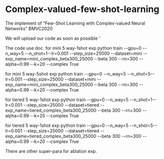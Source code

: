 # Complex-valued-few-shot-learning
The implement of “Few-Shot Learning with Complex-valued Neural Networks” BMVC2020


We will upload our code as soon as possible
'

The code use doc.
for mini 5 way-1shot exp
python train --gpu=0 --n_way=5 --n_shot=1--lr=0.001 --step_size=25000 --dataset=mini --exp_name=mini_complex_beta300_25000 --beta 300 --rn=300 --alpha=0.99 --k=20 --complex True

for mini 5 way-5shot exp
python train --gpu=0 --n_way=5 --n_shot=5--lr=0.001 --step_size=25000 --dataset=mini --exp_name=mini_complex_beta300_25000 --beta 300 --rn=300 --alpha=0.99 --k=20 --complex True 

for tiered 5 way-1shot exp
python train --gpu=0 --n_way=5 --n_shot=1--lr=0.001 --step_size=25000 --dataset=tiered --exp_name=tiered_complex_beta300_25000 --beta 300 --rn=300 --alpha=0.99 --k=20 --complex True 

for tiered 5 way-1shot exp
python train --gpu=0 --n_way=5 --n_shot=5--lr=0.001 --step_size=25000 --dataset=tiered --exp_name=tiered_complex_beta300_25000 --beta 300 --rn=300 --alpha=0.99 --k=20 --complex True 

There are other super-para for ablation exp.


